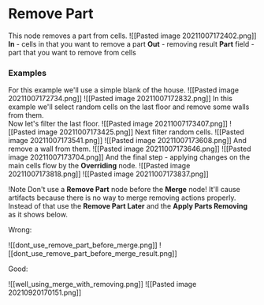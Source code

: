 # Remove Part
This node removes a part from cells. 
![[Pasted image 20211007172402.png]]
**In** - cells in that you want to remove a part
**Out** - removing result
**Part** field - part that you want to remove from cells

### Examples
For this example we'll use a simple blank of the house.
![[Pasted image 20211007172734.png]]
![[Pasted image 20211007172832.png]]
In this example we'll select random cells on the last floor and remove some walls from them.  
Now let's filter the last floor.
![[Pasted image 20211007173407.png]]
![[Pasted image 20211007173425.png]]
Next filter random cells.
![[Pasted image 20211007173541.png]]
![[Pasted image 20211007173608.png]]
And remove a wall from them.
![[Pasted image 20211007173646.png]]
![[Pasted image 20211007173704.png]]
And the final step - applying changes on the main cells flow by the **Overriding** node.
![[Pasted image 20211007173818.png]]
![[Pasted image 20211007173837.png]]

!Note Don't use a **Remove Part** node before the **Merge** node!
It'll cause artifacts because there is no way to merge removing actions properly.
Instead of that use the **Remove Part Later** and the **Apply Parts Removing** as it shows below.

Wrong:

![[dont_use_remove_part_before_merge.png]]
![[dont_use_remove_part_before_merge_result.png]]

Good:

![[well_using_merge_with_removing.png]]
![[Pasted image 20210920170151.png]]